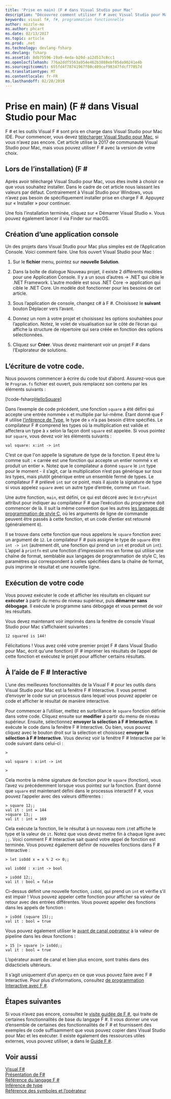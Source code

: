 ```yaml
---
title: 'Prise en main) (F # dans Visual Studio pour Mac'
description: "Découvrez comment utiliser F # avec Visual Studio pour Mac."
keywords: visual f#, f#, programmation fonctionnelle
author: mizzle-mo
ms.author: phcart
ms.date: 02/13/2017
ms.topic: article
ms.prod: .net
ms.technology: devlang-fsharp
ms.devlang: fsharp
ms.assetid: 8db75596-19a9-4eda-b20d-a12d517c8cc1
ms.openlocfilehash: 776a2ddf5563a954e462b3888ebf05da90241e4b
ms.sourcegitcommit: 655fd4f78741967f80c409cef98347fdcf77857d
ms.translationtype: MT
ms.contentlocale: fr-FR
ms.lasthandoff: 02/28/2018
---
```

# <a name="get-started-with-f-in-visual-studio-for-mac"></a>Prise en main) (F # dans Visual Studio pour Mac

F # et les outils Visual F # sont pris en charge dans Visual Studio pour Mac IDE.  Pour commencer, vous devez [télécharger Visual Studio pour Mac](https://aka.ms/vsdownload?utm_source=mscom&utm_campaign=msdocs), si vous n’avez pas encore.  Cet article utilise la 2017 de communauté Visual Studio pour Mac, mais vous pouvez utiliser F # avec la version de votre choix.

## <a name="installing-f"></a>Lors de l’installation) (F # #

Après avoir téléchargé Visual Studio pour Mac, vous êtes invité à choisir ce que vous souhaitez installer.  Dans le cadre de cet article nous laissant les valeurs par défaut.  Contrairement à Visual Studio pour Windows, vous n’avez pas besoin de spécifiquement installer prise en charge F #.  Appuyez sur « Installer » pour continuer.

Une fois l’installation terminée, cliquez sur « Démarrer Visual Studio ».  Vous pouvez également lancer il via Finder sur macOS.

## <a name="creating-a-console-application"></a>Création d’une application console

Un des projets dans Visual Studio pour Mac plus simples est de l’Application Console.  Voici comment faire.  Une fois ouvert Visual Studio pour Mac :

1. Sur le **fichier** menu, pointez sur **nouvelle Solution**.

2.  Dans la boîte de dialogue Nouveau projet, il existe 2 différents modèles pour une Application Console.  Il y a un sous d’autres -> .NET qui cible le .NET Framework.  L’autre modèle est sous .NET Core -> application qui cible le .NET Core.  Un modèle doit fonctionner pour les besoins de cet article.

3. Sous l’application de console, changez c# à F #.  Choisissez le **suivant** bouton Déplacer vers l’avant.  

4. Donnez un nom à votre projet et choisissez les options souhaitées pour l’application.  Notez, le volet de visualisation sur le côté de l’écran qui affiche la structure de répertoire qui sera créée en fonction des options sélectionnées.  

5. Cliquez sur **Créer**.  Vous devez maintenant voir un projet F # dans l’Explorateur de solutions.

## <a name="writing-your-code"></a>L’écriture de votre code.

Nous pouvons commencer à écrire du code tout d’abord.  Assurez-vous que le `Program.fs` fichier est ouvert, puis remplacez son contenu par les éléments suivants :

[!code-fsharp[HelloSquare](../../../samples/snippets/fsharp/getting-started/hello-square.fs)]

Dans l’exemple de code précédent, une fonction `square` a été défini qui accepte une entrée nommée `x` et multiplie par lui-même.  Étant donné que F # utilise [l’inférence de Type](../language-reference/type-inference.md), le type de `x` n’a pas besoin d’être spécifiés.  Le compilateur F # comprend les types où la multiplication est valide et affectera un type à `x` selon la façon dont `square` est appelée.  Si vous pointez sur `square`, vous devez voir les éléments suivants :

```
val square: x:int -> int
```

C’est ce que l'on appelle la signature de type de la fonction.  Il peut être lu comme suit : « carrée est une fonction qui accepte un entier nommé x et produit un entier ».  Notez que le compilateur a donné `square` le `int` type pour le moment - il s’agit, car la multiplication n’est pas générique sur *tous les* types, mais plutôt générique entre un ensemble fermé de types.  Le compilateur F # prélevé `int` sur ce point, mais il ajuste la signature de type si vous appelez `square` avec un autre type d’entrée, comme un `float`.

Une autre fonction, `main`, est défini, ce qui est décoré avec le `EntryPoint` attribut pour indiquer au compilateur F # que l’exécution du programme doit commencer de là.  Il suit la même convention que les autres [les langages de programmation de style C](https://en.wikipedia.org/wiki/Entry_point#C_and_C.2B.2B), où les arguments de ligne de commande peuvent être passés à cette fonction, et un code d’entier est retourné (généralement `0`).

Il se trouve dans cette fonction que nous appelons le `square` fonction avec un argument de `12`.  Le compilateur F # puis assigne le type de `square` être `int -> int` (autrement dit, une fonction qui prend un `int` et produit un `int`).  L’appel à `printfn` est une fonction d’impression mis en forme qui utilise une chaîne de format, semblable aux langages de programmation de style C, les paramètres qui correspondent à celles spécifiées dans la chaîne de format, puis imprime le résultat et une nouvelle ligne.

## <a name="running-your-code"></a>Exécution de votre code

Vous pouvez exécuter le code et afficher les résultats en cliquant sur **exécuter** à partir du menu de niveau supérieur, puis **démarrer sans débogage**.  Il exécute le programme sans débogage et vous permet de voir les résultats.

Vous devez maintenant voir imprimés dans la fenêtre de console Visual Studio pour Mac s’affichaient suivantes :

```
12 squared is 144!
```

Félicitations !  Vous avez créé votre premier projet F # dans Visual Studio pour Mac, écrit qu'une fonction) (F # imprimer les résultats de l’appel de cette fonction et exécutez le projet pour afficher certains résultats.

## <a name="using-f-interactive"></a>À l’aide de F # Interactive

L’une des meilleures fonctionnalités de la Visual F # pour les outils dans Visual Studio pour Mac est la fenêtre F # Interactive.  Il vous permet d’envoyer le code sur un processus dans lequel vous pouvez appeler ce code et afficher le résultat de manière interactive.

Pour commencer à l’utiliser, mettez en surbrillance le `square` fonction définie dans votre code.  Cliquez ensuite sur **modifier** à partir du menu de niveau supérieur.  Ensuite, sélectionnez **envoyer la sélection à F # Interactive**.  Il exécute le code dans la fenêtre F # Interactive.  Ou bien, vous pouvez cliquez avec le bouton droit sur la sélection et choisissez **envoyer la sélection à F # Interactive**.  Vous devriez voir la fenêtre F # Interactive par le code suivant dans celui-ci :

```
>

val square : x:int -> int

>
```

Cela montre la même signature de fonction pour le `square` (fonction), vous l’avez vu précédemment lorsque vous pointez sur la fonction.  Étant donné que `square` est maintenant défini dans le processus interactif F #, vous pouvez l’appeler avec des valeurs différentes :

```
> square 12;;
val it : int = 144
>square 13;;
val it : int = 169
```

Cela exécute la fonction, lie le résultat à un nouveau nom `it`et affiche le type et la valeur de `it`.  Notez que vous devez mettre fin à chaque ligne avec `;;`.  Voici comment F # Interactive sait quand votre appel de fonction est terminée.  Vous pouvez également définir de nouvelles fonctions dans F # Interactive :

```
> let isOdd x = x % 2 <> 0;;

val isOdd : x:int -> bool

> isOdd 12;;
val it : bool = false
```

Ci-dessus définit une nouvelle fonction, `isOdd`, qui prend un `int` et vérifie s’il est impair !  Vous pouvez appeler cette fonction pour afficher sa valeur de retour avec des entrées différentes.  Vous pouvez appeler des fonctions dans les appels de fonction :

```
> isOdd (square 15);;
val it : bool = true
```

Vous pouvez également utiliser le [avant de canal opérateur](../language-reference/symbol-and-operator-reference/index.md) à la valeur de pipeline dans les deux fonctions :

```
> 15 |> square |> isOdd;;
val it : bool = true
```

L’opérateur avant de canal et bien plus encore, sont traités dans des didacticiels ultérieurs.

Il s’agit uniquement d’un aperçu en ce que vous pouvez faire avec F # Interactive.  Pour plus d’informations, consultez [de programmation Interactive avec F #](../tutorials/fsharp-interactive/index.md).

## <a name="next-steps"></a>Étapes suivantes

Si vous n’avez pas encore, consultez le [visite guidée de F #](../tour.md), qui traite de certaines fonctionnalités de base du langage F #.  Il vous donner une vue d’ensemble de certaines des fonctionnalités de F # et fournissent des exemples de code suffisamment que vous pouvez copier dans Visual Studio pour Mac et les exécuter.  Il existe également des ressources utiles externes, vous pouvez utiliser, a dans le [Guide F #](../index.md).

## <a name="see-also"></a>Voir aussi
 [Visual F#](../index.md)  
 [Présentation de F#](../tour.md)  
 [Référence du langage F #](../language-reference/index.md)  
 [Inférence de type](../language-reference/type-inference.md)  
 [Référence des symboles et l’opérateur](../language-reference/symbol-and-operator-reference/index.md)  
